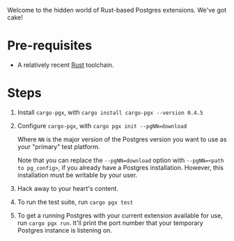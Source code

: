 Welcome to the hidden world of Rust-based Postgres extensions.
We've got cake!


# Pre-requisites

* A relatively recent [Rust](https://rust-lang.org) toolchain.


# Steps

1. Install `cargo-pgx`, with `cargo install cargo-pgx --version 0.4.5`

2. Configure `cargo-pgx`, with `cargo pgx init --pgNN=download`

   Where `NN` is the major version of the Postgres version you want to use as your "primary" test platform.

   Note that you can replace the `--pgNN=download` option with `--pgNN=<path to pg_config>`, if you already have a Postgres installation.
   However, this installation must be writable by your user.

3. Hack away to your heart's content.

4. To run the test suite, run `cargo pgx test`

5. To get a running Postgres with your current extension available for use, run `cargo pgx run`.
   It'll print the port number that your temporary Postgres instance is listening on.
